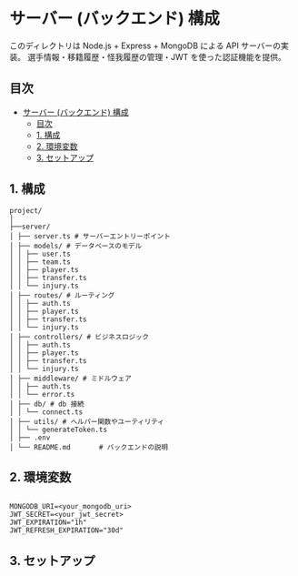 # サーバー (バックエンド) 構成

このディレクトリは Node.js + Express + MongoDB による API サーバーの実装。
選手情報・移籍履歴・怪我履歴の管理・JWT を使った認証機能を提供。

## 目次

- [サーバー (バックエンド) 構成](#サーバー-バックエンド-構成)
  - [目次](#目次)
  - [1. 構成](#1-構成)
  - [2. 環境変数](#2-環境変数)
  - [3. セットアップ](#3-セットアップ)

## 1. 構成

```
project/
│
├──server/
│ ├── server.ts # サーバーエントリーポイント
│ ├── models/ # データベースのモデル
│ │ ├── user.ts
│ │ ├── team.ts
│ │ ├── player.ts
│ │ ├── transfer.ts
│ │ └── injury.ts
│ ├── routes/ # ルーティング
│ │ ├── auth.ts
│ │ ├── player.ts
│ │ ├── transfer.ts
│ │ └── injury.ts
│ ├── controllers/ # ビジネスロジック
│ │ ├── auth.ts
│ │ ├── player.ts
│ │ ├── transfer.ts
│ │ └── injury.ts
│ ├── middleware/ # ミドルウェア
│ │ ├── auth.ts
│ │ └── error.ts
│ ├── db/ # db 接続
│ │ └── connect.ts
│ ├── utils/ # ヘルパー関数やユーティリティ
│ │ └── generateToken.ts
│ ├── .env
│ └── README.md       # バックエンドの説明
```

## 2. 環境変数

```

MONGODB_URI=<your_mongodb_uri>
JWT_SECRET=<your_jwt_secret>
JWT_EXPIRATION="1h"
JWT_REFRESH_EXPIRATION="30d"

```

## 3. セットアップ

```bash

```
